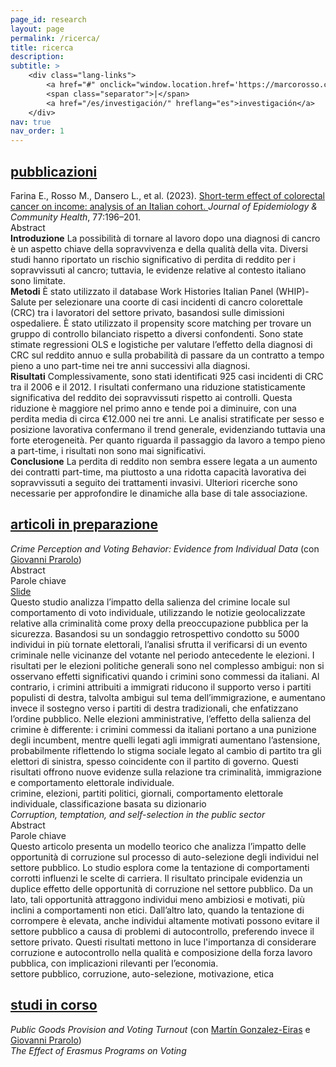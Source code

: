 ```yaml
---
page_id: research
layout: page
permalink: /ricerca/
title: ricerca
description:
subtitle: >
    <div class="lang-links">
        <a href="#" onclick="window.location.href='https://marcorosso.com/research/'; return false;">research</a>
        <span class="separator">|</span>
        <a href="/es/investigación/" hreflang="es">investigación</a>
    </div>
nav: true
nav_order: 1
---
```


<!-- Sezione Pubblicazioni -->
<div class="projects">
  <a href="javascript:void(0);" onclick="toggleVisibility('content-1')">
    <h2 class="category">
      <i class="fa-solid fa-chevron-right fa-2xs rotated" id="chevron-content-1"></i>
      <span>pubblicazioni</span>
    </h2>
  </a>
</div>

<div id="content-1" class="toggle-section expanded">

  <div class="entry-block">
    <div class="icon-entry indented">
      <i class="fa-solid fa-newspaper fa-fw"></i>
      <span>
        Farina E., Rosso M., Dansero L., et al. (2023). 
        <a href="https://doi.org/10.1136/jech-2022-220088" target="_blank" rel="noopener noreferrer">
          Short-term effect of colorectal cancer on income: analysis of an Italian cohort.
        </a> 
        <i>Journal of Epidemiology & Community Health</i>, 77:196–201.
      </span>
    </div>
    <div class="pill-container">
      <div class="pill-button toggle-pill" data-target="abstract-crc">
        <i class="fa-solid fa-chevron-right fa-2xs"></i>
        <span class="toggle-label">Abstract</span>
      </div>
    </div>
    <div id="abstract-crc" class="toggle-box">
      <b>Introduzione</b> La possibilità di tornare al lavoro dopo una diagnosi di cancro è un aspetto chiave della sopravvivenza e della qualità della vita. Diversi studi hanno riportato un rischio significativo di perdita di reddito per i sopravvissuti al cancro; tuttavia, le evidenze relative al contesto italiano sono limitate. <br> <b>Metodi</b> È stato utilizzato il database Work Histories Italian Panel (WHIP)-Salute per selezionare una coorte di casi incidenti di cancro colorettale (CRC) tra i lavoratori del settore privato, basandosi sulle dimissioni ospedaliere. È stato utilizzato il propensity score matching per trovare un gruppo di controllo bilanciato rispetto a diversi confondenti. Sono state stimate regressioni OLS e logistiche per valutare l’effetto della diagnosi di CRC sul reddito annuo e sulla probabilità di passare da un contratto a tempo pieno a uno part-time nei tre anni successivi alla diagnosi. <br> <b>Risultati</b> Complessivamente, sono stati identificati 925 casi incidenti di CRC tra il 2006 e il 2012. I risultati confermano una riduzione statisticamente significativa del reddito dei sopravvissuti rispetto ai controlli. Questa riduzione è maggiore nel primo anno e tende poi a diminuire, con una perdita media di circa €12.000 nei tre anni. Le analisi stratificate per sesso e posizione lavorativa confermano il trend generale, evidenziando tuttavia una forte eterogeneità. Per quanto riguarda il passaggio da lavoro a tempo pieno a part-time, i risultati non sono mai significativi. <br> <b>Conclusione</b> La perdita di reddito non sembra essere legata a un aumento dei contratti part-time, ma piuttosto a una ridotta capacità lavorativa dei sopravvissuti a seguito dei trattamenti invasivi. Ulteriori ricerche sono necessarie per approfondire le dinamiche alla base di tale associazione.
    </div>
  </div>

</div>

<!-- Sezione Articoli in Preparazione -->
<div class="projects">
  <a href="javascript:void(0);" onclick="toggleVisibility('content-2')">
    <h2 class="category">
      <i class="fa-solid fa-chevron-right fa-2xs rotated" id="chevron-content-2"></i>
      <span>articoli in preparazione</span>
    </h2>
  </a>
</div>

<div id="content-2" class="toggle-section expanded">

  <!-- Paper 1 -->
  <div class="entry-block">
    <div class="icon-entry indented">
      <i class="fa-solid fa-book-open fa-fw"></i>
      <span>
        <em>Crime Perception and Voting Behavior: Evidence from Individual Data</em> (con 
        <a href="https://sites.google.com/site/giovanniprarolo/" target="_blank" rel="noopener noreferrer">
          Giovanni Prarolo</a>)
      </span>
    </div>
    <div class="pill-container">
      <div class="pill-button toggle-pill" data-target="abstract-crime">
        <i class="fa-solid fa-chevron-right fa-2xs"></i>
        <span class="toggle-label">Abstract</span>
      </div>
      <div class="pill-button toggle-pill" data-target="keywords-crime">
        <i class="fa-solid fa-chevron-right fa-2xs"></i>
        <span class="toggle-label">Parole chiave</span>
      </div>
      <a href="/assets/pdf/slides/[Marco Rosso] Crime Perception and Voting Behaviour. Evidence from Individual Data (slides).pdf" class="pill-link no-external">
        <i class="fa-solid fa-download fa-2xs"></i>
        <span class="toggle-label" title="ultima versione: BoMoPaV Economics Meeting 2025">Slide</span>
      </a>
    </div>
    <div id="abstract-crime" class="toggle-box">
      Questo studio analizza l’impatto della salienza del crimine locale sul comportamento di voto individuale, utilizzando le notizie geolocalizzate relative alla criminalità come proxy della preoccupazione pubblica per la sicurezza. Basandosi su un sondaggio retrospettivo condotto su 5000 individui in più tornate elettorali, l’analisi sfrutta il verificarsi di un evento criminale nelle vicinanze del votante nel periodo antecedente le elezioni. I risultati per le elezioni politiche generali sono nel complesso ambigui: non si osservano effetti significativi quando i crimini sono commessi da italiani. Al contrario, i crimini attribuiti a immigrati riducono il supporto verso i partiti populisti di destra, talvolta ambigui sul tema dell’immigrazione, e aumentano invece il sostegno verso i partiti di destra tradizionali, che enfatizzano l’ordine pubblico. Nelle elezioni amministrative, l’effetto della salienza del crimine è differente: i crimini commessi da italiani portano a una punizione degli incumbent, mentre quelli legati agli immigrati aumentano l’astensione, probabilmente riflettendo lo stigma sociale legato al cambio di partito tra gli elettori di sinistra, spesso coincidente con il partito di governo. Questi risultati offrono nuove evidenze sulla relazione tra criminalità, immigrazione e comportamento elettorale individuale.
    </div>
    <div id="keywords-crime" class="toggle-box">
      crimine, elezioni, partiti politici, giornali, comportamento elettorale individuale, classificazione basata su dizionario
    </div>
  </div>

  <!-- Paper 2 -->
  <div class="entry-block">
    <div class="icon-entry indented">
      <i class="fa-solid fa-book-open fa-fw" title="Working paper"></i>
      <span>
        <em>Corruption, temptation, and self-selection in the public sector</em>
      </span>
    </div>
    <div class="pill-container">
      <div class="pill-button toggle-pill" data-target="abstract-corruption">
        <i class="fa-solid fa-chevron-right fa-2xs"></i>
        <span class="toggle-label">Abstract</span>
      </div>
      <div class="pill-button toggle-pill" data-target="keywords-corruption">
        <i class="fa-solid fa-chevron-right fa-2xs"></i>
        <span class="toggle-label">Parole chiave</span>
      </div>
    </div>
    <div id="abstract-corruption" class="toggle-box">
      Questo articolo presenta un modello teorico che analizza l’impatto delle opportunità di corruzione sul processo di auto-selezione degli individui nel settore pubblico. Lo studio esplora come la tentazione di comportamenti corrotti influenzi le scelte di carriera. Il risultato principale evidenzia un duplice effetto delle opportunità di corruzione nel settore pubblico. Da un lato, tali opportunità attraggono individui meno ambiziosi e motivati, più inclini a comportamenti non etici. Dall’altro lato, quando la tentazione di corrompere è elevata, anche individui altamente motivati possono evitare il settore pubblico a causa di problemi di autocontrollo, preferendo invece il settore privato. Questi risultati mettono in luce l'importanza di considerare corruzione e autocontrollo nella qualità e composizione della forza lavoro pubblica, con implicazioni rilevanti per l’economia.
    </div>
    <div id="keywords-corruption" class="toggle-box">
      settore pubblico, corruzione, auto-selezione, motivazione, etica
    </div>
  </div>

</div>

<!-- Sezione Studi in Corso -->
<div class="projects">
  <a href="javascript:void(0);" onclick="toggleVisibility('content-3')">
    <h2 class="category">
      <i class="fa-solid fa-chevron-right fa-2xs rotated" id="chevron-content-3"></i>
      <span>studi in corso</span>
    </h2>
  </a>
</div>

<div id="content-3" class="toggle-section expanded">

  <!-- Paper 1 -->
  <div class="entry-block">
    <div class="icon-entry indented">
      <i class="fa-solid fa-bookmark fa-fw"></i>
      <span>
        <em>Public Goods Provision and Voting Turnout</em> (con 
        <a href="https://sites.google.com/view/mgeiras/inicio" target="_blank" rel="noopener noreferrer">Martín Gonzalez-Eiras</a> e 
        <a href="https://sites.google.com/site/giovanniprarolo/" target="_blank" rel="noopener noreferrer">Giovanni Prarolo</a>)
      </span>
    </div>
  </div>

  <!-- Paper 2 -->
  <div class="entry-block">
    <div class="icon-entry indented">
      <i class="fa-solid fa-bookmark fa-fw" title="In progress"></i>
      <span><em>The Effect of Erasmus Programs on Voting</em></span>
    </div>
  </div>

</div>
